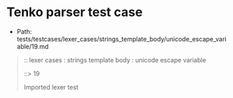 # Tenko parser test case

- Path: tests/testcases/lexer_cases/strings_template_body/unicode_escape_variable/19.md

> :: lexer cases : strings template body : unicode escape variable
>
> ::> 19
>
> Imported lexer test
>
> <template body> incomplete long unicode escapes in unclosed string

## FAIL

## Input

`````js
`${"-->"}\u{a
`````

## Output

_Note: the whole output block is auto-generated. Manual changes will be overwritten!_

Below follow outputs in four parsing modes: sloppy mode, strict mode script goal, module goal, web compat mode (always sloppy).

Note that the output parts are auto-generated by the test runner to reflect actual result.

### Sloppy mode

Parsed with script goal and as if the code did not start with strict mode header.

`````
throws: Lexer error!
    Unclosed template literal

`${"-->"}\u{a
        ^^^^^------- error
`````

### Strict mode

Parsed with script goal but as if it was starting with `"use strict"` at the top.

_Output same as sloppy mode._

### Module goal

Parsed with the module goal.

_Output same as sloppy mode._

### Web compat mode

Parsed in sloppy script mode but with the web compat flag enabled.

_Output same as sloppy mode._
